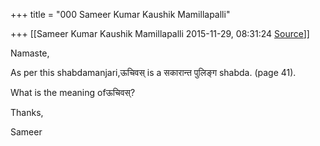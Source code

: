 +++
title = "000 Sameer Kumar Kaushik Mamillapalli"

+++
[[Sameer Kumar Kaushik Mamillapalli	2015-11-29, 08:31:24 [Source](https://groups.google.com/g/samskrita/c/M_H1HAyWIwE)]]



  

Namaste,

As per this shabdamanjari,ऊचिवस् is a सकारान्त पुलिङ्ग shabda. (page 41).

What is the meaning ofऊचिवस्?

  

Thanks,

Sameer

